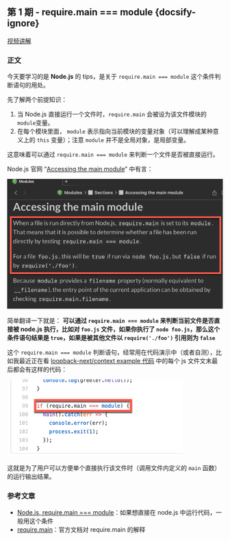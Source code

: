 ## 第 1 期 - require.main === module {docsify-ignore}


[视频讲解](https://v.qq.com/txp/iframe/player.html?vid=i3007g3ko4i ':include :type=iframe width=100% height=480px')

### 正文
今天要学习的是 **Node.js** 的 tips，是关于 `require.main === module` 这个条件判断语句的用处。

先了解两个前提知识：
 1. 当 Node.js 直接运行一个文件时，`require.main` 会被设为该文件模块的 `module`变量。 
 2. 在每个模块里面， `module` 表示指向当前模块的变量对象（可以理解成某种意义上的 `this` 变量）；注意 `module` 并不是全局对象，是局部变量。

这意味着可以通过 `require.main === module` 来判断一个文件是否被直接运行。


Node.js 官网 “[Accessing the main module](https://nodejs.org/api/modules.html#modules_accessing_the_main_module)” 中有言：

![require.main](../images/blog20191219200623.png)

简单翻译一下就是：
**可以通过 `require.main === module` 来判断当前文件是否直接被 node.js 执行，比如对 `foo.js` 文件，如果你执行了 `node foo.js`，那么这个条件语句结果是 `true`，如果是被其他文件以 `require('./foo')` 引用则为 `false`**

这个 `require.main === module` 判断语句，经常用在代码演示中（或者自测），比如我最近正在看 [loopback-next/context example 代码](https://github.com/strongloop/loopback-next/blob/master/examples/context/src/) 中的每个 js 文件文末最后都会有这样的代码：

![require.main](../images/blog20191217194932.png)

这就是为了用户可以方便单个直接执行该文件时（调用文件内定义的 `main` 函数）的运行输出结果。


### 参考文章
 - [Node.js, require.main === module](https://stackoverflow.com/questions/45136831/node-js-require-main-module)：如果想直接在 node.js 中运行代码，一般用这个条件
 - [require.main](https://nodejs.org/api/modules.html#modules_require_main)：官方文档对 require.main 的解释


